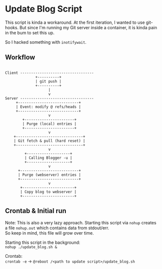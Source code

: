 # Update Blog Script
This script is kinda a workaround. At the first iteration, 
I wanted to use git-hooks. But since I'm running my Git server inside a 
container, it is kinda pain in the bum to set this up.  

So I hacked something with `inotifywait`.  

## Workflow
```text

Client ----------------------------------
              +----------+
              | git push |
              +----------+
                    |
                    v
Server ----------------------------------
     +----------------------------+
     | Event: modify @ refs/heads |
     +----------------------------+
                    v
        +-----------------------+
        | Purge (local) entries |
        +-----------------------+
                    v
    +-------------------------------+
    | Git fetch & pull (hard reset) |
    +-------------------------------+
                    v
         +--------------------+
         | Calling Blogger -u |
         +--------------------+
                    v
      +---------------------------+
      | Purge (webserver) entries |
      +---------------------------+
                    v
       +------------------------+
       | Copy blog to webserver |
       +------------------------+

```

## Crontab & Initial run
Note: This is also a very lazy approach. Starting this script via `nohup` 
creates a file `nohup.out` which contains data from stdout/err.  
So keep in mind, this file will grow over time.

Starting this script in the background:  
`nohup ./update_blog.sh &`  

Crontab:  
`crontab -e` -> `@reboot /<path to update script>/update_blog.sh`
